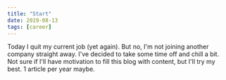 ```yaml
---
title: "Start"
date: 2019-08-13
tags: [career]
---
```

Today I quit my current job (yet again). But no, I'm not joining another company straight away. I've decided to take some time off and chill a bit. Not sure if I'll have motivation to fill this blog with content, but I'll try my best. 1 article per year maybe.
